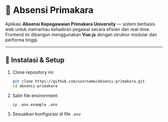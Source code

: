 # 🧾 Absensi Primakara

Aplikasi **Absensi Kepegawaian Primakara University** — sistem berbasis web untuk memantau kehadiran pegawai secara efisien dan real-time.  
Frontend ini dibangun menggunakan **Vue.js** dengan struktur modular dan performa tinggi.

---

## 🚀 Instalasi & Setup

1. Clone repository ini:
   ```sh
   git clone https://github.com/username/absensi-primakara.git
   cd absensi-primakara
   ```
2. Salin file environment:
   ```sh
   cp .env.example .env
   ```
3. Sesuaikan konfigurasi di file ```.env```
